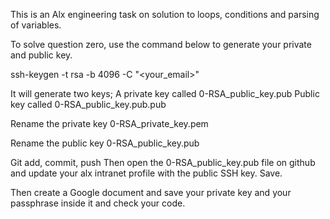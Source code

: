 This is an Alx engineering task on solution to loops, conditions and parsing of variables.

To solve question zero, use the command below to generate your private and public key.

ssh-keygen -t rsa -b 4096 -C "<your_email>"

It will generate two keys;
A private key called 0-RSA_public_key.pub
Public key called 0-RSA_public_key.pub.pub

Rename the private key 
0-RSA_private_key.pem

Rename the public key 
0-RSA_public_key.pub

Git add, commit, push
Then open the 0-RSA_public_key.pub file on github and update your alx intranet profile with the public SSH key.  Save. 

Then create a Google document and save your private key and your passphrase inside it and check your code.
